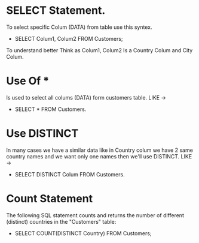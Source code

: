 # SELECT Statement.

To select specific Colum (DATA) from table use this syntex.

* SELECT Colum1, Colum2 FROM Customers;

To understand better Think as Colum1, Colum2 Is a Country Colum and City Colum.

# Use Of *

Is used to select all colums (DATA) form customers table. LIKE ->

* SELECT * FROM Customers.

# Use DISTINCT

In many cases we have a similar data like in 
Country colum we have 2 same country names and we want only one names then we'll use DISTINCT. LIKE ->

* SELECT DISTINCT Colum FROM Customers.

# Count Statement
The following SQL statement counts and returns the number of different (distinct) countries in the "Customers" table:

* SELECT COUNT(DISTINCT Country) FROM Customers;